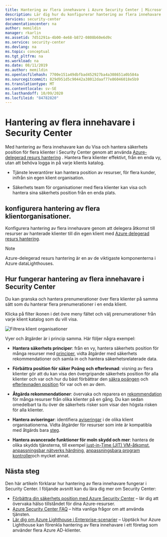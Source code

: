 ```yaml
---
title: Hantering av flera innehavare i Azure Security Center | Microsoft Docs
description: Lär dig hur du konfigurerar hantering av flera innehavare för att hantera säkerhets position för flera klienter i Security Center med Azure-delegerad resurs hantering.
services: security-center
documentationcenter: na
author: memildin
manager: rkarlin
ms.assetid: 7d51291a-4b00-4e68-b872-0808b60e6d9c
ms.service: security-center
ms.devlang: na
ms.topic: conceptual
ms.tgt_pltfrm: na
ms.workload: na
ms.date: 08/11/2019
ms.author: memildin
ms.openlocfilehash: 7700e151a49dbfbad452927ba4a308651a0b584a
ms.sourcegitcommit: 829d951d5c90442a38012daaf77e86046018e5b9
ms.translationtype: MT
ms.contentlocale: sv-SE
ms.lasthandoff: 10/09/2020
ms.locfileid: "84782820"
---
```

# <a name="cross-tenant-management-in-security-center"></a>Hantering av flera innehavare i Security Center

Med hantering av flera innehavare kan du Visa och hantera säkerhets position för flera klienter i Security Center genom att använda [Azure-delegerad resurs hantering](../lighthouse/concepts/azure-delegated-resource-management.md) . Hantera flera klienter effektivt, från en enda vy, utan att behöva logga in på varje klients katalog.

- Tjänste leverantörer kan hantera position av resurser, för flera kunder, inifrån sin egen klient organisation.

- Säkerhets team för organisationer med flera klienter kan visa och hantera sina säkerhets position från en enda plats.

## <a name="set-up-cross-tenant-management"></a>konfigurera hantering av flera klientorganisationer.

Konfigurera hantering av flera innehavare genom att delegera åtkomst till resurser av hanterade klienter till din egen klient med [Azure delegerad resurs hantering](../lighthouse/concepts/azure-delegated-resource-management.md).

> [!NOTE]
> Azure-delegerad resurs hantering är en av de viktigaste komponenterna i Azure dataLighthouses.

## <a name="how-does-cross-tenant-management-work-in-security-center"></a>Hur fungerar hantering av flera innehavare i Security Center

Du kan granska och hantera prenumerationer över flera klienter på samma sätt som du hanterar flera prenumerationer i en enda klient.

Klicka på filter ikonen i det övre meny fältet och välj prenumerationer från varje klient katalog som du vill visa.

  ![Filtrera klient organisationer](./media/security-center-cross-tenant-management/cross-tenant-filter.png)

Vyer och åtgärder är i princip samma. Här följer några exempel:

- **Hantera säkerhets principer**: från en vy, hantera säkerhets position för många resurser med [principer](tutorial-security-policy.md), vidta åtgärder med säkerhets rekommendationer och samla in och hantera säkerhetsrelaterade data.
- **Förbättra position för säker Poäng och efterlevnad**: visning av flera klienter gör att du kan visa den övergripande säkerhets position för alla klienter och var och hur du bäst förbättrar den [säkra poängen](secure-score-security-controls.md) och [efterlevnaden position](security-center-compliance-dashboard.md) för var och en av dem.
- **Åtgärda rekommendationer**: övervaka och reparera en [rekommendation](security-center-recommendations.md) för många resurser från olika klienter på en gång. Du kan sedan omedelbart ta itu över de säkerhets risker som visar den högsta risken för alla klienter.
- **Hantera aviseringar**: identifiera [aviseringar](security-center-alerts-overview.md) i de olika klient organisationerna. Vidta åtgärder för resurser som inte är kompatibla med åtgärds bara [steg](security-center-managing-and-responding-alerts.md).

- **Hantera avancerade funktioner för moln skydd och mer**: hantera de olika skydds tjänsterna, till exempel [just-in-Time (JIT) VM-åtkomst](security-center-just-in-time.md), [anpassningsbar nätverks härdning](security-center-adaptive-network-hardening.md), [anpassningsbara program kontroller](security-center-adaptive-application.md)och mycket annat.
 
## <a name="next-steps"></a>Nästa steg
Den här artikeln förklarar hur hantering av flera innehavare fungerar i Security Center. I följande avsnitt kan du lära dig mer om Security Center:

* [Förbättra din säkerhets position med Azure Security Center](security-center-monitoring.md) – lär dig att övervaka hälso tillståndet för dina Azure-resurser.
* [Azure Security Center FAQ](faq-general.md) – hitta vanliga frågor om att använda tjänsten.
* [Lär dig om Azure Lighthouse i Enterprise-scenarier](https://docs.microsoft.com/azure/lighthouse/concepts/enterprise) – Upptäck hur Azure Lighthouse kan förenkla hantering av flera innehavare i ett företag som använder flera Azure AD-klienter.